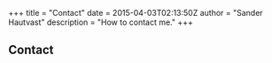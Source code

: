 +++
title = "Contact"
date = 2015-04-03T02:13:50Z
author = "Sander Hautvast"
description = "How to contact me."
+++

## Contact
